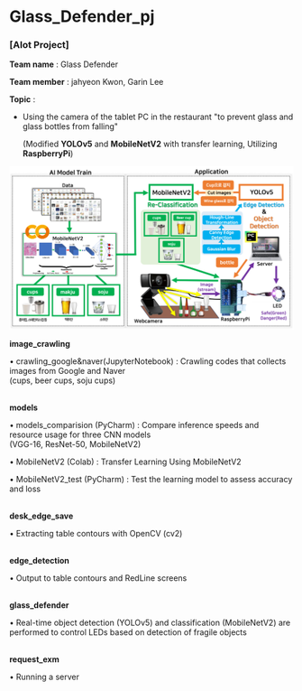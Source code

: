 # Glass_Defender_pj
**<h3>[AIot Project]</h3>** 

**Team name** : Glass Defender

**Team member** : jahyeon Kwon, Garin Lee

**Topic** :
- Using the camera of the tablet PC in the restaurant "to prevent glass and glass bottles from falling"
  
   (Modified **YOLOv5** and **MobileNetV2** with transfer learning, Utilizing **RaspberryPi**)

![project structure](project_structure.png)

**image_crawling** <br>

• crawling_google&naver(JupyterNotebook) : Crawling codes that collects images from Google and Naver <br>
  (cups, beer cups, soju cups) <br>
<br>

**models** <br>

• models_comparision (PyCharm) : Compare inference speeds and resource usage for three CNN models <br>
  (VGG-16, ResNet-50, MobileNetV2) <br>
  
• MobileNetV2 (Colab) : Transfer Learning Using MobileNetV2 <br>

• MobileNetV2_test (PyCharm) : Test the learning model to assess accuracy and loss <br>
<br>

**desk_edge_save** <br>

• Extracting table contours with OpenCV (cv2) <br>
<br>

**edge_detection** <br>

• Output to table contours and RedLine screens <br>
<br>

**glass_defender** <br>

• Real-time object detection (YOLOv5) and classification (MobileNetV2) are performed to control LEDs based on detection of fragile objects <br>
<br>

**request_exm** <br>

• Running a server <br>

